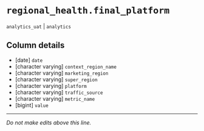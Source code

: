 # `regional_health.final_platform`
`analytics_uat` | `analytics`

## Column details
* [date]      `date`
* [character varying] `context_region_name`
* [character varying] `marketing_region`
* [character varying] `super_region`
* [character varying] `platform`
* [character varying] `traffic_source`
* [character varying] `metric_name`
* [bigint]    `value`

-------------------------------------------------------------------------------
*Do not make edits above this line.*
